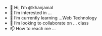 - 👋 Hi, I’m @khanjamal
- 👀 I’m interested in ...
- 🌱 I’m currently learning ...Web Technology
- 💞️ I’m looking to collaborate on ... class
- 📫 How to reach me ...

<!---
khanjamal/khanjamal is a ✨ special ✨ repository because its `README.md` (this file) appears on your GitHub profile.
You can click the Preview link to take a look at your changes.
--->
